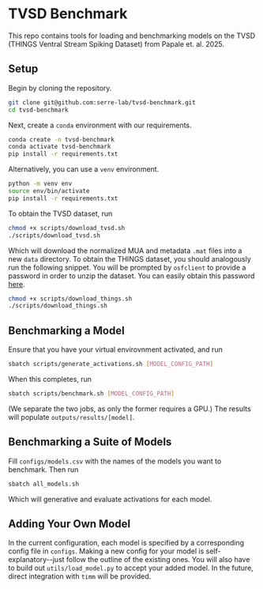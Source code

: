 # TVSD Benchmark

This repo contains tools for loading and benchmarking models on the TVSD (THINGS Ventral Stream Spiking Dataset) from Papale et. al. 2025. 

## Setup

Begin by cloning the repository.
```bash
git clone git@github.com:serre-lab/tvsd-benchmark.git
cd tvsd-benchmark
```
Next, create a `conda` environment with our requirements.
```bash
conda create -n tvsd-benchmark
conda activate tvsd-benchmark
pip install -r requirements.txt
```
Alternatively, you can use a `venv` environment.
```bash
python -m venv env
source env/bin/activate
pip install -r requirements.txt
```
To obtain the TVSD dataset, run
```bash
chmod +x scripts/download_tvsd.sh
./scripts/download_tvsd.sh
```
Which will download the normalized MUA and metadata `.mat` files into a new `data` directory. To obtain the THINGS dataset, you should analogously run the following snippet. You will be prompted by `osfclient` to provide a password in order to unzip the dataset. You can easily obtain this password [here](https://osf.io/j6a3m).
```bash
chmod +x scripts/download_things.sh
./scripts/download_things.sh
```

## Benchmarking a Model

Ensure that you have your virtual envirovnment activated, and run
```bash
sbatch scripts/generate_activations.sh [MODEL_CONFIG_PATH]
```
When this completes, run
```bash
sbatch scripts/benchmark.sh [MODEL_CONFIG_PATH]
```
(We separate the two jobs, as only the former requires a GPU.) The results will populate `outputs/results/[model]`.

## Benchmarking a Suite of Models

Fill `configs/models.csv` with the names of the models you want to benchmark. Then run
```bash
sbatch all_models.sh
```
Which will generative and evaluate activations for each model.

## Adding Your Own Model

In the current configuration, each model is specified by a corresponding config file in `configs`. Making a new config for your model is self-explanatory--just follow the outline of the existing ones. You will also have to build out `utils/load_model.py` to accept your added model. In the future, direct integration with `timm` will be provided. 
